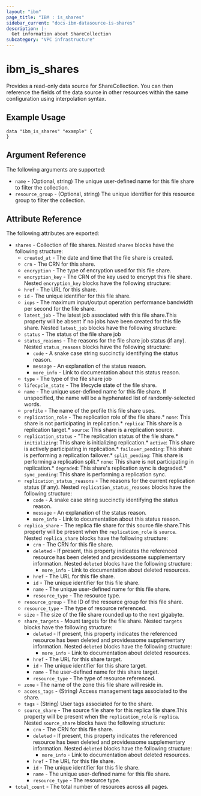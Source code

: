 ```yaml
---
layout: "ibm"
page_title: "IBM : is_shares"
sidebar_current: "docs-ibm-datasource-is-shares"
description: |-
  Get information about ShareCollection
subcategory: "VPC infrastructure"
---
```


# ibm\_is_shares

Provides a read-only data source for ShareCollection. You can then reference the fields of the data source in other resources within the same configuration using interpolation syntax.

## Example Usage

```hcl
data "ibm_is_shares" "example" {
}
```

## Argument Reference

The following arguments are supported:

- `name` - (Optional, string) The unique user-defined name for this file share to filter the collection.
- `resource_group` - (Optional, string) The unique identifier for this resource group to filter the collection.

## Attribute Reference

The following attributes are exported:

- `shares` - Collection of file shares. Nested `shares` blocks have the following structure:
	- `created_at` - The date and time that the file share is created.
	- `crn` - The CRN for this share.
	- `encryption` - The type of encryption used for this file share.
	- `encryption_key` - The CRN of the key used to encrypt this file share. Nested `encryption_key` blocks have the following structure:
	- `href` - The URL for this share.
	- `id` - The unique identifier for this file share.
	- `iops` - The maximum input/output operation performance bandwidth per second for the file share.
	- `latest_job` - The latest job associated with this file share.This property will be absent if no jobs have been created for this file share. Nested `latest_job` blocks have the following structure:
    - `status` - The status of the file share job
    - `status_reasons` - The reasons for the file share job status (if any). Nested `status_reasons` blocks have the following structure:
      - `code` - A snake case string succinctly identifying the status reason.
      - `message` - An explanation of the status reason.
      - `more_info` - Link to documentation about this status reason.
    - `type` - The type of the file share job
	- `lifecycle_state` - The lifecycle state of the file share.
	- `name` - The unique user-defined name for this file share. If unspecified, the name will be a hyphenated list of randomly-selected words.
	- `profile` - The name of the profile this file share uses.
	- `replication_role`  - The replication role of the file share.* `none`: This share is not participating in replication.* `replica`: This share is a replication target.* `source`: This share is a replication source.
    - `replication_status` - "The replication status of the file share.* `initializing`: This share is initializing replication.* `active`: This share is actively participating in replication.* `failover_pending`: This share is performing a replication failover.* `split_pending`: This share is performing a replication split.* `none`: This share is not participating in replication.* `degraded`: This share's replication sync is degraded.* `sync_pending`: This share is performing a replication sync.
    - `replication_status_reasons` - The reasons for the current replication status (if any). Nested `replication_status_reasons` blocks have the following structure:
      - `code` - A snake case string succinctly identifying the status reason.
      - `message` - An explanation of the status reason.
      - `more_info` - Link to documentation about this status reason. 
	- `replica_share` - The replica file share for this source file share.This property will be present when the `replication_role` is `source`. Nested `replica_share` blocks have the following structure:
      - `crn` - The CRN for this file share.
      - `deleted` - If present, this property indicates the referenced resource has been deleted and providessome supplementary information. Nested `deleted` blocks have the following structure:
        - `more_info` - Link to documentation about deleted resources.
      - `href` - The URL for this file share.
      - `id` - The unique identifier for this file share.
      - `name` - The unique user-defined name for this file share.
      - `resource_type` - The resource type.
	- `resource_group` - The ID of the resource group for this file share.
	- `resource_type` - The type of resource referenced.
	- `size` - The size of the file share rounded up to the next gigabyte.
	- `share_targets` - Mount targets for the file share. Nested `targets` blocks have the following structure:
    	- `deleted` - If present, this property indicates the referenced resource has been deleted and providessome supplementary information. Nested `deleted` blocks have the following structure:
    		- `more_info` - Link to documentation about deleted resources.
    	- `href` - The URL for this share target.
    	- `id` - The unique identifier for this share target.
    	- `name` - The user-defined name for this share target.
    	- `resource_type` - The type of resource referenced.
	- `zone` - The name of the zone this file share will reside in.
	- `access_tags`  - (String) Access management tags associated to the share.
	- `tags`  - (String) User tags associated for to the share.
	- `source_share` - The source file share for this replica file share.This property will be present when the `replication_role` is `replica`. Nested `source_share` blocks have the following structure:
      - `crn` - The CRN for this file share.
      - `deleted` - If present, this property indicates the referenced resource has been deleted and providessome supplementary information. Nested `deleted` blocks have the following structure:
        - `more_info` - Link to documentation about deleted resources.
      - `href` - The URL for this file share.
      - `id` - The unique identifier for this file share.
      - `name` - The unique user-defined name for this file share.
      - `resource_type` - The resource type.
- `total_count` - The total number of resources across all pages.

